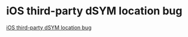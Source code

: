 # iOS third-party dSYM location bug
[iOS third-party dSYM location bug](https://aiwithcloud.com/2022/09/15/ios_third_party_dsym_location_bug/)